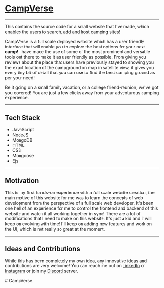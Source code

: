 <a href="https://campmultiverse.herokuapp.com"><h1>CampVerse</h1></a>
<hr>
<p>This contains the source code for a small website that I've made, which enables the users to search, add and host camping sites!</p>
<p>CampVerse is a full scale deployed website which has a user friendly interface that will enable you to explore the best options for your next <b>camp!</b> I have made the use of some of the most prominent and versatile tools out there to make it as user friendly as possible. From giving you reviews about the place that users have previously stayed to showing you the exact location of the campground on map in satellite view, it gives you every tiny bit of detail that you can use to find the best camping ground as per your need!</p>
<p>Be it going on a small family vacation, or a college friend-reunion, we've got you covered! You are just a few clicks away from your adventurous camping experience.</p>
<hr>
<h2>Tech Stack</h2>
<div>
  <ul>
    <li>JavaScript</li>
    <li>NodeJS</li>
    <li>MongoDB</li>
    <li>HTML</li>
    <li>CSS</li>
    <li>Mongoose</li>
    <li>Ejs</li>
  </ul>
</div>
<hr>
<h2>Motivation</h2>
<div>
  <p>This is my first hands-on experience with a full scale website creation, the main motive of this website for me was to learn the concepts of web development from the perspective of a full scale web developer. It's been one hell of an experience for me to control the frontend and backend of this website and watch it all working together in sync! There are a lot of modifications that I need to make on this website. It's just a kid and it will keep on evolving with time! I'll keep on adding new features and work on the UI, which is not really so great at the moment.</p>
</div>
<hr>
<h2>Ideas and Contributions</h2>
<div>
  <p>While this has been completely my own idea, any innovative ideas and contributions are very welcome! You can reach me out on <a href="https://www.linkedin.com/in/kartik-rai-0067951bb">LinkedIn</a> or <a href="https://www.instagram.com/_kartikrai">Instagram</a> or join my <a href="https://discord.gg/gmVtGCpp">Discord</a> server.</p>
</div>
#   C a m p V e r s e .  
 